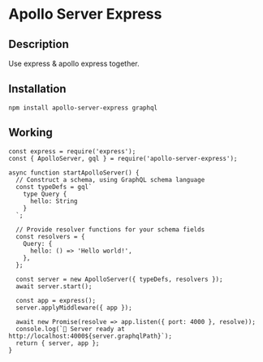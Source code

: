 # Apollo Server Express

## Description

Use express & apollo express together.

## Installation

`npm install apollo-server-express graphql`

## Working

```:javascript
const express = require('express');
const { ApolloServer, gql } = require('apollo-server-express');

async function startApolloServer() {
  // Construct a schema, using GraphQL schema language
  const typeDefs = gql`
    type Query {
      hello: String
    }
  `;

  // Provide resolver functions for your schema fields
  const resolvers = {
    Query: {
      hello: () => 'Hello world!',
    },
  };

  const server = new ApolloServer({ typeDefs, resolvers });
  await server.start();

  const app = express();
  server.applyMiddleware({ app });

  await new Promise(resolve => app.listen({ port: 4000 }, resolve));
  console.log(`🚀 Server ready at http://localhost:4000${server.graphqlPath}`);
  return { server, app };
}
```
